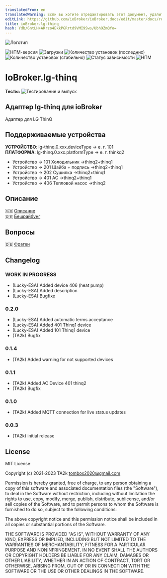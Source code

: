 ```yaml
---
translatedFrom: en
translatedWarning: Если вы хотите отредактировать этот документ, удалите поле «translationFrom», в противном случае этот документ будет снова автоматически переведен
editLink: https://github.com/ioBroker/ioBroker.docs/edit/master/docs/ru/adapterref/iobroker.lg-thinq/README.md
title: ioBroker.lg-thinq
hash: Ydb/GntLH+ARrzo4EkkPGRrtd9VMI9Sws/Ubh9ZmQfo=
---
```

![Логотип](../../../en/adapterref/iobroker.lg-thinq/admin/lg-thinq.png)

![НПМ-версия](https://img.shields.io/npm/v/iobroker.lg-thinq.svg)
![Загрузки](https://img.shields.io/npm/dm/iobroker.lg-thinq.svg)
![Количество установок (последних)](https://iobroker.live/badges/lg-thinq-installed.svg)
![Количество установок (стабильно)](https://iobroker.live/badges/lg-thinq-stable.svg)
![Статус зависимости](https://img.shields.io/david/TA2k/iobroker.lg-thinq.svg)
![НПМ](https://nodei.co/npm/iobroker.lg-thinq.png?downloads=true)

# IoBroker.lg-thinq
**Тесты:** ![Тестирование и выпуск](https://github.com/TA2k/ioBroker.lg-thinq/workflows/Test%20and%20Release/badge.svg)

## Адаптер lg-thinq для ioBroker
Адаптер для LG ThinQ

## Поддерживаемые устройства
**УСТРОЙСТВО**: lg-thinq.0.xxx.deviceType -> e. г. 101</br> **ПЛАТФОРМА**: lg-thinq.0.xxx.platformType -> e. г. thinkq2

* Устройство -> 101 Холодильник ->thinq2+thinq1
* Устройство -> 201 Шайба + подпись ->thinq2+thinq1
* Устройство -> 202 Сушилка ->thinq2+thinq1
* Устройство -> 401 AC ->thinq2+thinq1
* Устройство -> 406 Тепловой насос ->thinq2

## Описание
🇬🇧 [Описание](/docs/en/README.md)</br> 🇩🇪 [Бешрайбунг](/docs/de/README.md)

## Вопросы
🇩🇪 [Фраген](https://forum.iobroker.net/topic/46498/test-adapter-lg-thinq-v0-0-1)

<!-- Заполнитель следующей версии (в начале строки):

### **РАБОТА В ПРОГРЕССЕ** -->

## Changelog
### **WORK IN PROGRESS**

-   (Lucky-ESA) Added device 406 (heat pump)
-   (Lucky-ESA) Added description
-   (Lucky-ESA) Bugfixe

### 0.2.0

-   (Lucky-ESA) Added automatic terms acceptance
-   (Lucky-ESA) Added 401 Thinq1 device
-   (Lucky-ESA) Added 101 Thinq1 device
-   (TA2k) Bugfix

### 0.1.4

-   (TA2k) Added warning for not supported devices

### 0.1.1

-   (TA2k) Added AC Device 401 thinq2
-   (TA2k) Bugfix

### 0.1.0

-   (TA2k) Added MQTT connection for live status updates

### 0.0.3

-   (TA2k) initial release

## License

MIT License

Copyright (c) 2021-2023 TA2k <tombox2020@gmail.com>

Permission is hereby granted, free of charge, to any person obtaining a copy
of this software and associated documentation files (the "Software"), to deal
in the Software without restriction, including without limitation the rights
to use, copy, modify, merge, publish, distribute, sublicense, and/or sell
copies of the Software, and to permit persons to whom the Software is
furnished to do so, subject to the following conditions:

The above copyright notice and this permission notice shall be included in all
copies or substantial portions of the Software.

THE SOFTWARE IS PROVIDED "AS IS", WITHOUT WARRANTY OF ANY KIND, EXPRESS OR
IMPLIED, INCLUDING BUT NOT LIMITED TO THE WARRANTIES OF MERCHANTABILITY,
FITNESS FOR A PARTICULAR PURPOSE AND NONINFRINGEMENT. IN NO EVENT SHALL THE
AUTHORS OR COPYRIGHT HOLDERS BE LIABLE FOR ANY CLAIM, DAMAGES OR OTHER
LIABILITY, WHETHER IN AN ACTION OF CONTRACT, TORT OR OTHERWISE, ARISING FROM,
OUT OF OR IN CONNECTION WITH THE SOFTWARE OR THE USE OR OTHER DEALINGS IN THE
SOFTWARE.